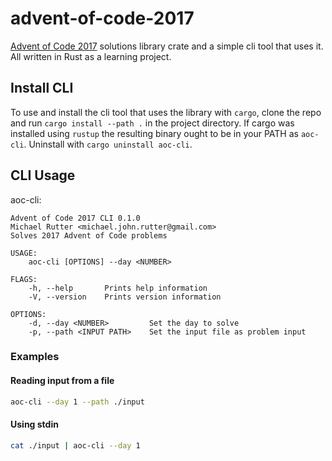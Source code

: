 # advent-of-code-2017
[Advent of Code 2017](https://adventofcode.com/2017) solutions library crate and a simple cli tool that uses it. All written in Rust as a learning project.

## Install CLI

To use and install the cli tool that uses the library with `cargo`, clone the repo and run `cargo install --path .` in the project directory. If cargo was installed using `rustup` the resulting binary ought to be in your PATH as `aoc-cli`. Uninstall with `cargo uninstall aoc-cli`.

## CLI Usage

aoc-cli:
```
Advent of Code 2017 CLI 0.1.0
Michael Rutter <michael.john.rutter@gmail.com>
Solves 2017 Advent of Code problems

USAGE:
    aoc-cli [OPTIONS] --day <NUMBER>

FLAGS:
    -h, --help       Prints help information
    -V, --version    Prints version information

OPTIONS:
    -d, --day <NUMBER>         Set the day to solve
    -p, --path <INPUT PATH>    Set the input file as problem input
```

### Examples

#### Reading input from a file
```sh
aoc-cli --day 1 --path ./input
```

#### Using stdin
```sh
cat ./input | aoc-cli --day 1
```

